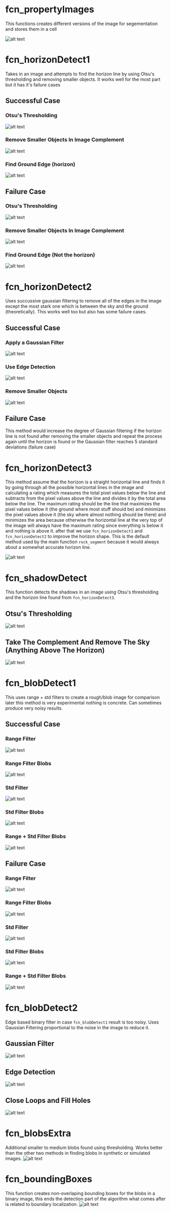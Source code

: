 # fcn_propertyImages

This functions creates different versions of the image for segementation and stores them in a cell

![alt text](https://github.com/Ali-7800/Iris-Rock-Segmentation/blob/main/viz/fcn_propertyImages/property_image.jpg "Property Images")

# fcn_horizonDetect1

Takes in an image and attempts to find the horizon line by using Otsu's thresholding and removing smaller objects. It works well for the most part but it has it's failure cases

## Successful Case

### Otsu's Thresholding
![alt text](https://github.com/Ali-7800/Iris-Rock-Segmentation/blob/main/viz/fcn_horizonDetect1/binary_image.jpg "Otsu's Thresholding")

### Remove Smaller Objects In Image Complement
![alt text](https://github.com/Ali-7800/Iris-Rock-Segmentation/blob/main/viz/fcn_horizonDetect1/bw2.jpg "Remove Smaller Objects")

### Find Ground Edge (horizon)
![alt text](https://github.com/Ali-7800/Iris-Rock-Segmentation/blob/main/viz/fcn_horizonDetect1/horizon_line.jpg "Horizon Line")

## Failure Case

### Otsu's Thresholding
![alt text](https://github.com/Ali-7800/Iris-Rock-Segmentation/blob/main/viz/fcn_horizonDetect1/fail/binary_image.jpg "Otsu's Thresholding")

### Remove Smaller Objects In Image Complement
![alt text](https://github.com/Ali-7800/Iris-Rock-Segmentation/blob/main/viz/fcn_horizonDetect1/fail/bw2.jpg "Remove Smaller Objects")

### Find Ground Edge (Not the horizon)
![alt text](https://github.com/Ali-7800/Iris-Rock-Segmentation/blob/main/viz/fcn_horizonDetect1/fail/horizon_line.jpg "Horizon Line")

# fcn_horizonDetect2
Uses succussive gaussian filtering to remove all of the edges in the image except the most stark one which is between the sky and the ground (theoretically). This works well too but also has some failure cases.

## Successful Case

### Apply a Gaussian Filter
![alt text](https://github.com/Ali-7800/Iris-Rock-Segmentation/blob/main/viz/fcn_horizonDetect2/10_g.jpg "Gaussian Filter")

### Use Edge Detection
![alt text](https://github.com/Ali-7800/Iris-Rock-Segmentation/blob/main/viz/fcn_horizonDetect2/10_edge.jpg "Edge Detection")

### Remove Smaller Objects
![alt text](https://github.com/Ali-7800/Iris-Rock-Segmentation/blob/main/viz/fcn_horizonDetect2/10_rem.jpg "Horizon Line")

## Failure Case
This method would increase the degree of Gaussian filtering if the horizon line is not found after removing the smaller objects and repeat the process again until the horizon is found or the Gaussian filter reaches 5 standard deviations (failure case)

# fcn_horizonDetect3
This method assume that the horizon is a straight horizontal line and finds it by going through all the possible horizontal lines in the image and calculating a rating which measures the total pixel values below the line and subtracts from the pixel values above the line and divides it by the total area below the line. The maximum rating should be the line that maximizes the pixel values below it (the ground where most stuff should be) and minimizes the pixel values above it (the sky where almost nothing should be there) and minimizes the area because otherwise the horizontal line at the very top of the image will always have the maximum rating since everything is below it and nothing is above it. after that we use ```fcn_horizonDetect1``` and ```fcn_horizonDetect2``` to improve the horizon shape. This is the default method used by the main function ```rock_segment``` because it would always about a somewhat accurate horizon line.

![alt text](https://github.com/Ali-7800/Iris-Rock-Segmentation/blob/main/viz/fcn_horizonDetect3/horizon_line3.gif "Horizon Line Finding")

# fcn_shadowDetect
This function detects the shadows in an image using Otsu's thresholding and the horizon line found from ```fcn_horizonDetect3```.

## Otsu's Thresholding
![alt text](https://github.com/Ali-7800/Iris-Rock-Segmentation/blob/main/viz/fcn_shadowDetect/otsu.jpg "Otsu's Thresholding")

## Take The Complement And Remove The Sky (Anything Above The Horizon)
![alt text](https://github.com/Ali-7800/Iris-Rock-Segmentation/blob/main/viz/fcn_shadowDetect/shadows.jpg "Remove Smaller Objects")

# fcn_blobDetect1
This uses range + std filters to create a rough/blob image for comparison later this method is very experimental nothing is concrete. Can sometimes produce very noisy results.

## Successful Case
### Range Filter
![alt text](https://github.com/Ali-7800/Iris-Rock-Segmentation/blob/main/viz/fcn_blobDetect1/range_filter.jpg "Range Filter")
### Range Filter Blobs
![alt text](https://github.com/Ali-7800/Iris-Rock-Segmentation/blob/main/viz/fcn_blobDetect1/range_blobs.jpg "Range Filter Blobs")
### Std Filter
![alt text](https://github.com/Ali-7800/Iris-Rock-Segmentation/blob/main/viz/fcn_blobDetect1/std_filter.jpg "Std Filter")
### Std Filter Blobs
![alt text](https://github.com/Ali-7800/Iris-Rock-Segmentation/blob/main/viz/fcn_blobDetect1/blobs_std.jpg "Std Filter Blobs")
### Range + Std Filter Blobs
![alt text](https://github.com/Ali-7800/Iris-Rock-Segmentation/blob/main/viz/fcn_blobDetect1/blobs.jpg "Blobs")

## Failure Case
### Range Filter
![alt text](https://github.com/Ali-7800/Iris-Rock-Segmentation/blob/main/viz/fcn_blobDetect1/noise/range_filter.jpg "Range Filter")
### Range Filter Blobs
![alt text](https://github.com/Ali-7800/Iris-Rock-Segmentation/blob/main/viz/fcn_blobDetect1/noise/range_blobs.jpg "Range Filter Blobs")
### Std Filter
![alt text](https://github.com/Ali-7800/Iris-Rock-Segmentation/blob/main/viz/fcn_blobDetect1/noise/std_filter.jpg "Std Filter")
### Std Filter Blobs
![alt text](https://github.com/Ali-7800/Iris-Rock-Segmentation/blob/main/viz/fcn_blobDetect1/noise/blobs_std.jpg "Std Filter Blobs")
### Range + Std Filter Blobs
![alt text](https://github.com/Ali-7800/Iris-Rock-Segmentation/blob/main/viz/fcn_blobDetect1/noise/blobs.jpg "Blobs")

# fcn_blobDetect2
Edge based binary filter in case ```fcn_blobDetect1``` result is too noisy. Uses Gaussian Filtering proportional to the noise in the image to reduce it.

## Gaussian Filter
![alt text](https://github.com/Ali-7800/Iris-Rock-Segmentation/blob/main/viz/fcn_blobDetect2/filter.jpg "Gaussian Filter")
## Edge Detection
![alt text](https://github.com/Ali-7800/Iris-Rock-Segmentation/blob/main/viz/fcn_blobDetect2/edge.jpg "Edge Detection")
## Close Loops and Fill Holes
![alt text](https://github.com/Ali-7800/Iris-Rock-Segmentation/blob/main/viz/fcn_blobDetect2/final.jpg "Blobs")

# fcn_blobsExtra
Additional smaller to medium blobs found using thresholding. Works better than the other two methods in finding blobs in synthetic or simulated images.
![alt text](https://github.com/Ali-7800/Iris-Rock-Segmentation/blob/main/viz/fcn_blobsExtra/75.jpg "Blobs")

# fcn_boundingBoxes
This function creates non-overlaping bounding boxes for the blobs in a binary image, this ends the detection part of the algorithm what comes after is related to boundary localization.
![alt text](https://github.com/Ali-7800/Iris-Rock-Segmentation/blob/main/viz/fcn_boundingBoxes/boxes.jpg "Boxes")




